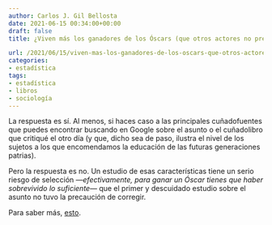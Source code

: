 ```yaml
---
author: Carlos J. Gil Bellosta
date: 2021-06-15 00:34:00+00:00
draft: false
title: ¿Viven más los ganadores de los Óscars (que otros actores no premiados)?

url: /2021/06/15/viven-mas-los-ganadores-de-los-oscars-que-otros-actores-no-premiados/
categories:
- estadística
tags:
- estadística
- libros
- sociología
---
```





La respuesta es sí. Al menos, si haces caso a las principales cuñadofuentes que puedes encontrar buscando en Google sobre el asunto o el cuñadolibro que critiqué el otro día (y que, dicho sea de paso, ilustra el nivel de los sujetos a los que encomendamos la educación de las futuras generaciones patrias).







Pero la respuesta es no. Un estudio de esas características tiene un serio riesgo de selección _—_efectivamente, para ganar un Óscar tienes que haber sobrevivido lo suficiente_—_ que el primer y descuidado estudio sobre el asunto no tuvo la precaución de corregir.







Para saber más, [esto](https://www.causeweb.org/wiki/chance/index.php/Oscar_winners_do_not_live_longer).



